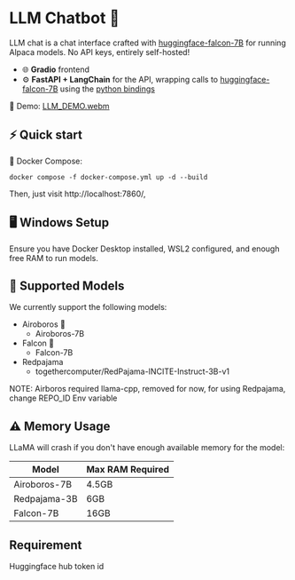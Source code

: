 # LLM Chatbot 🦙

LLM chat is a chat interface crafted with [huggingface-falcon-7B](https://huggingface.co/tiiuae/falcon-7b) for running Alpaca models. No API keys, entirely self-hosted!

- 🌐 **Gradio** frontend
- ⚙️ **FastAPI + LangChain** for the API, wrapping calls to [huggingface-falcon-7B](https://huggingface.co/tiiuae/falcon-7b) using the [python bindings](https://python.langchain.com/docs/modules/model_io/models/llms/integrations/huggingface_hub)

🎥 Demo:
[LLM_DEMO.webm](https://github.com/keshav1998/LLM-Chatbot/assets/24654578/12519583-0c7b-4ca6-be96-7d8a87b88cd4)


## ⚡️ Quick start

🐙 Docker Compose:
```
docker compose -f docker-compose.yml up -d --build
```

Then, just visit http://localhost:7860/, 

## 🖥️ Windows Setup

Ensure you have Docker Desktop installed, WSL2 configured, and enough free RAM to run models. 

## 🧠 Supported Models

We currently support the following models:

- Airoboros 🎈
  - Airoboros-7B
- Falcon 🎈
  - Falcon-7B
- Redpajama
  - togethercomputer/RedPajama-INCITE-Instruct-3B-v1

NOTE: Airboros required llama-cpp, removed for now, for using Redpajama, change REPO_ID Env variable


## ⚠️ Memory Usage

LLaMA will crash if you don't have enough available memory for the model:

| Model        | Max RAM Required |
| ------------ | ---------------- |
| Airoboros-7B | 4.5GB            |
| Redpajama-3B | 6GB              |
| Falcon-7B    | 16GB             |

## Requirement
Huggingface hub token id



